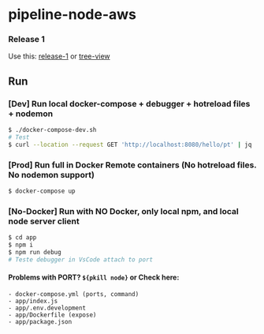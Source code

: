 # pipeline-node-aws

### Release 1

Use this: [release-1](https://github.com/rodrigocirino/pipeline-node-aws/releases/tag/v1.0) or [tree-view](https://github.com/rodrigocirino/pipeline-node-aws/tree/v1.0)


## Run

### [Dev] Run local docker-compose + debugger + hotreload files + nodemon

```bash
$ ./docker-compose-dev.sh
# Test
$ curl --location --request GET 'http://localhost:8080/hello/pt' | jq
```

### [Prod] Run full in Docker Remote containers (No hotreload files. No nodemon support)

```bash
$ docker-compose up
```

### [No-Docker] Run with NO Docker, only local npm, and local node server client

```bash
$ cd app
$ npm i
$ npm run debug
# Teste debugger in VsCode attach to port
```


#### Problems with PORT? `${pkill node}` or Check here:

    - docker-compose.yml (ports, command)
    - app/index.js
    - app/.env.development
    - app/Dockerfile (expose)
    - app/package.json
